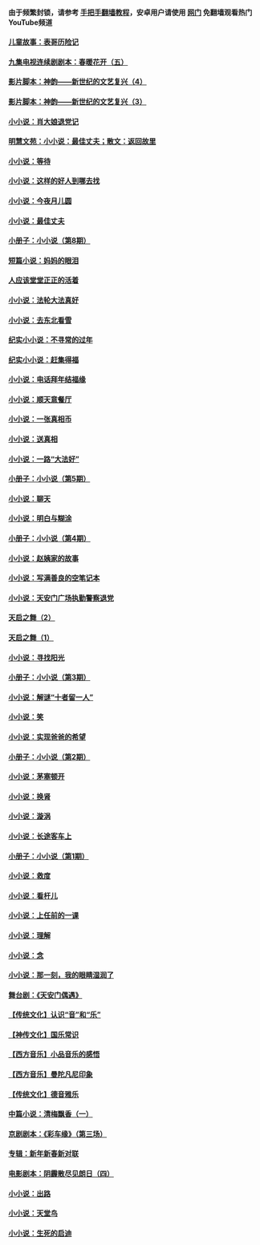 #### 由于频繁封锁，请参考 [手把手翻墙教程](https://github.com/gfw-breaker/guides/wiki/)，安卓用户请使用 [网门](https://github.com/gfw-breaker/nogfw/blob/master/dl.md?t=05230401) 免翻墙观看热门YouTube频道 

#### [儿童故事：表哥历险记](../pages/328/383535.md?t=05230401) 

#### [九集电视连续剧剧本：春暖花开（五）](../pages/328/275919.md?t=05230401) 

#### [影片脚本：神韵——新世纪的文艺复兴（4）](../pages/328/266089.md?t=05230401) 

#### [影片脚本：神韵——新世纪的文艺复兴（3）](../pages/328/266087.md?t=05230401) 

#### [小小说：肖大娘退党记](../pages/328/239807.md?t=05230401) 

#### [明慧文苑：小小说：最佳丈夫；散文：返回故里](../pages/328/3439.md?t=05230401) 

#### [小小说：等待](../pages/328/223927.md?t=05230401) 

#### [小小说：这样的好人到哪去找](../pages/328/209396.md?t=05230401) 

#### [小小说：今夜月儿圆](../pages/328/193588.md?t=05230401) 

#### [小小说：最佳丈夫](../pages/328/190938.md?t=05230401) 

#### [小册子：小小说（第8期）](../pages/328/188202.md?t=05230401) 

#### [短篇小说：妈妈的眼泪](../pages/328/187712.md?t=05230401) 

#### [人应该堂堂正正的活着](../pages/328/182430.md?t=05230401) 

#### [小小说：法轮大法真好](../pages/328/174669.md?t=05230401) 

#### [小小说：去东北看雪](../pages/328/173882.md?t=05230401) 

#### [纪实小小说：不寻常的过年](../pages/328/173187.md?t=05230401) 

#### [纪实小小说：赶集得福](../pages/328/172652.md?t=05230401) 

#### [小小说：电话拜年结福缘](../pages/328/172533.md?t=05230401) 

#### [小小说：顺天意餐厅](../pages/328/170182.md?t=05230401) 

#### [小小说：一张真相币](../pages/328/169410.md?t=05230401) 

#### [小小说：送真相](../pages/328/166713.md?t=05230401) 

#### [小小说：一路“大法好”](../pages/328/162016.md?t=05230401) 

#### [小册子：小小说（第5期）](../pages/328/161131.md?t=05230401) 

#### [小小说：聊天](../pages/328/159640.md?t=05230401) 

#### [小小说：明白与糊涂](../pages/328/158101.md?t=05230401) 

#### [小册子：小小说（第4期）](../pages/328/158006.md?t=05230401) 

#### [小小说：赵姨家的故事](../pages/328/157843.md?t=05230401) 

#### [小小说：写满善良的空笔记本](../pages/328/157382.md?t=05230401) 

#### [小小说：天安门广场执勤警察退党](../pages/328/156982.md?t=05230401) 

#### [天启之舞（2）](../pages/328/153440.md?t=05230401) 

#### [天启之舞（1）](../pages/328/153439.md?t=05230401) 

#### [小小说：寻找阳光](../pages/328/153065.md?t=05230401) 

#### [小册子：小小说（第3期）](../pages/328/151715.md?t=05230401) 

#### [小小说：解谜“十者留一人”](../pages/328/148967.md?t=05230401) 

#### [小小说：笑](../pages/328/148905.md?t=05230401) 

#### [小小说：实现爸爸的希望](../pages/328/148096.md?t=05230401) 

#### [小册子：小小说（第2期）](../pages/328/147214.md?t=05230401) 

#### [小小说：茅塞顿开](../pages/328/147030.md?t=05230401) 

#### [小小说：换肾](../pages/328/146770.md?t=05230401) 

#### [小小说：漩涡](../pages/328/146683.md?t=05230401) 

#### [小小说：长途客车上](../pages/328/145076.md?t=05230401) 

#### [小册子：小小说（第1期）](../pages/328/143963.md?t=05230401) 

#### [小小说：救度](../pages/328/143927.md?t=05230401) 

#### [小小说：看杆儿](../pages/328/142137.md?t=05230401) 

#### [小小说：上任前的一课](../pages/328/140808.md?t=05230401) 

#### [小小说：理解](../pages/328/140476.md?t=05230401) 

#### [小小说：念](../pages/328/139513.md?t=05230401) 

#### [小小说：那一刻，我的眼睛湿润了](../pages/328/138476.md?t=05230401) 

#### [舞台剧：《天安门偶遇》](../pages/328/117155.md?t=05230401) 

#### [【传统文化】认识“音”和“乐”](../pages/328/108667.md?t=05230401) 

#### [【神传文化】国乐常识](../pages/328/104225.md?t=05230401) 

#### [【西方音乐】小品音乐的感悟](../pages/328/102924.md?t=05230401) 

#### [【西方音乐】曼陀凡尼印象](../pages/328/102922.md?t=05230401) 

#### [【传统文化】德音雅乐](../pages/328/102923.md?t=05230401) 

#### [中篇小说：清梅飘香（一）](../pages/328/101058.md?t=05230401) 

#### [京剧剧本：《彩车缘》（第三场）](../pages/328/96434.md?t=05230401) 

#### [专辑：新年新春新对联](../pages/328/94991.md?t=05230401) 

#### [电影剧本：阴霾散尽见朗日（四）](../pages/328/87081.md?t=05230401) 

#### [小小说：出路](../pages/328/84848.md?t=05230401) 

#### [小小说：天堂鸟](../pages/328/83084.md?t=05230401) 

#### [小小说：生死的启迪](../pages/328/70977.md?t=05230401) 

